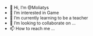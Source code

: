- 👋 Hi, I’m @Moliatys
- 👀 I’m interested in Game
- 🌱 I’m currently learning to be a teacher
- 💞️ I’m looking to collaborate on ...
- 📫 How to reach me ...

<!---
Moliatys/Moliatys is a ✨ special ✨ repository because its `README.md` (this file) appears on your GitHub profile.
You can click the Preview link to take a look at your changes.
--->
